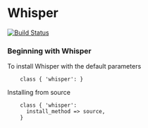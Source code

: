 # Whisper

[![Build Status](https://travis-ci.org/jbussdieker/puppet-whisper.svg?branch=master)](https://travis-ci.org/jbussdieker/puppet-whisper)

### Beginning with Whisper

To install Whisper with the default parameters

```puppet
    class { 'whisper': }
```

Installing from source

```puppet
    class { 'whisper':
      install_method => source,
    }
```
